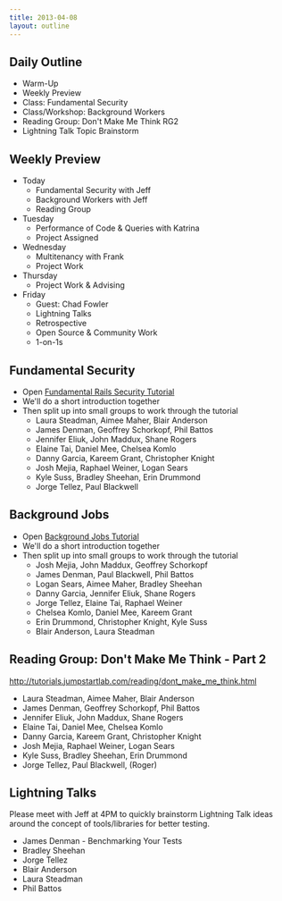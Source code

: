 ```yaml
---
title: 2013-04-08
layout: outline
---
```


## Daily Outline

* Warm-Up
* Weekly Preview
* Class: Fundamental Security
* Class/Workshop: Background Workers
* Reading Group: Don't Make Me Think RG2
* Lightning Talk Topic Brainstorm

## Weekly Preview

* Today
  * Fundamental Security with Jeff
  * Background Workers with Jeff
  * Reading Group
* Tuesday
  * Performance of Code & Queries with Katrina
  * Project Assigned
* Wednesday
  * Multitenancy with Frank
  * Project Work
* Thursday
  * Project Work & Advising
* Friday
  * Guest: Chad Fowler
  * Lightning Talks
  * Retrospective
  * Open Source & Community Work
  * 1-on-1s

## Fundamental Security

* Open [Fundamental Rails Security Tutorial](http://tutorials.jumpstartlab.com/$1)
* We'll do a short introduction together
* Then split up into small groups to work through the tutorial
  * Laura Steadman, Aimee Maher, Blair Anderson
  * James Denman, Geoffrey Schorkopf, Phil Battos
  * Jennifer Eliuk, John Maddux, Shane Rogers
  * Elaine Tai, Daniel Mee, Chelsea Komlo
  * Danny Garcia, Kareem Grant, Christopher Knight
  * Josh Mejia, Raphael Weiner, Logan Sears
  * Kyle Suss, Bradley Sheehan, Erin Drummond
  * Jorge Tellez, Paul Blackwell

## Background Jobs

* Open [Background Jobs Tutorial](http://tutorials.jumpstartlab.com/$1)
* We'll do a short introduction together
* Then split up into small groups to work through the tutorial
  * Josh Mejia, John Maddux, Geoffrey Schorkopf
  * James Denman, Paul Blackwell, Phil Battos
  * Logan Sears, Aimee Maher, Bradley Sheehan
  * Danny Garcia, Jennifer Eliuk, Shane Rogers
  * Jorge Tellez, Elaine Tai, Raphael Weiner
  * Chelsea Komlo, Daniel Mee, Kareem Grant
  * Erin Drummond, Christopher Knight, Kyle Suss
  * Blair Anderson, Laura Steadman

## Reading Group: Don't Make Me Think - Part 2

http://tutorials.jumpstartlab.com/reading/dont_make_me_think.html

* Laura Steadman, Aimee Maher, Blair Anderson
* James Denman, Geoffrey Schorkopf, Phil Battos
* Jennifer Eliuk, John Maddux, Shane Rogers
* Elaine Tai, Daniel Mee, Chelsea Komlo
* Danny Garcia, Kareem Grant, Christopher Knight
* Josh Mejia, Raphael Weiner, Logan Sears
* Kyle Suss, Bradley Sheehan, Erin Drummond
* Jorge Tellez, Paul Blackwell, (Roger)

## Lightning Talks

Please meet with Jeff at 4PM to quickly brainstorm Lightning Talk ideas around the concept of tools/libraries for better testing.

* James Denman - Benchmarking Your Tests
* Bradley Sheehan
* Jorge Tellez
* Blair Anderson
* Laura Steadman
* Phil Battos

